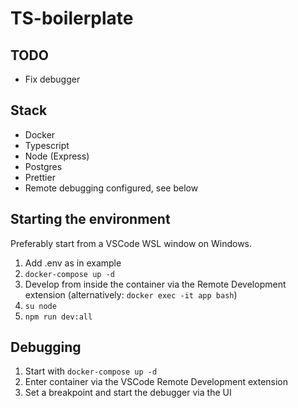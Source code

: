 # TS-boilerplate

## TODO

- Fix debugger

## Stack

- Docker
- Typescript
- Node (Express)
- Postgres
- Prettier
- Remote debugging configured, see below

## Starting the environment

Preferably start from a VSCode WSL window on Windows.

1. Add .env as in example
2. `docker-compose up -d`
3. Develop from inside the container via the Remote Development extension (alternatively: `docker exec -it app bash`)
4. `su node`
5. `npm run dev:all`

## Debugging

1. Start with `docker-compose up -d`
2. Enter container via the VSCode Remote Development extension
3. Set a breakpoint and start the debugger via the UI
